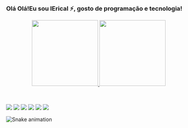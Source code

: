 ### Olá Olá!Eu sou IEricaI ⚡, gosto de programação e tecnologia!
<div align="center">
  <a href="https://github.com/IEricaI">
  <img height="180em" src="https://github-readme-stats.vercel.app/api?username=IEricaI&show_icons=true&theme=merko&include_all_commits=true&count_private=true"/>
  <img height="180em" src="https://github-readme-stats.vercel.app/api/top-langs/?username=IEricaI&layout=compact&langs_count=7&theme=merko"/>
</div>
<div style="display: inline_block"><br>
 
</div>
  
  ##
 
<div> 
  <a href="https://www.youtube.com/channel/UC_-" target="_blank"><img src="https://img.shields.io/badge/YouTube-FF0000?style=for-the-badge&logo=youtube&logoColor=white" target="_blank"></a>
  <a href="https://instagram.com/Erica.a.r" target="_blank"><img src="https://img.shields.io/badge/-Instagram-%23E4405F?style=for-the-badge&logo=instagram&logoColor=white" target="_blank"></a>
 	<a href="https://www.twitch.tv/IEricaI" target="_blank"><img src="https://img.shields.io/badge/Twitch-9146FF?style=for-the-badge&logo=twitch&logoColor=white" target="_blank"></a>
 <a href="https://discord.gg/wagxzStdcR" target="_blank"><img src="https://img.shields.io/badge/Discord-7289DA?style=for-the-badge&logo=discord&logoColor=white" target="_blank"></a> 
  <a href = "mailto:erika.f56@hotmail.com"><img src="https://img.shields.io/badge/-Hotmail-%23333?style=for-the-badge&logo=hotmail&logoColor=white" target="_blank"></a>
  <a href="https://www.linkedin.com/in/IEricaI" target="_blank"><img src="https://img.shields.io/badge/-LinkedIn-%230077B5?style=for-the-badge&logo=linkedin&logoColor=white" target="_blank"></a> 
 
  ![Snake animation](https://github.com/EricaI/IEricaI/blob/output/github-contribution-grid-snake.svg)
 
</div>
